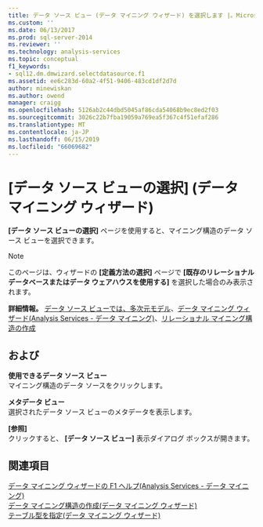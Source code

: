```yaml
---
title: データ ソース ビュー (データ マイニング ウィザード) を選択します |。Microsoft Docs
ms.custom: ''
ms.date: 06/13/2017
ms.prod: sql-server-2014
ms.reviewer: ''
ms.technology: analysis-services
ms.topic: conceptual
f1_keywords:
- sql12.dm.dmwizard.selectdatasource.f1
ms.assetid: ee6c283d-60a2-4f51-9406-483cd1df2d7d
author: minewiskan
ms.author: owend
manager: craigg
ms.openlocfilehash: 5126ab2c44dbd5045af86cda54068b9ec8ed2f03
ms.sourcegitcommit: 3026c22b7fba19059a769ea5f367c4f51efaf286
ms.translationtype: MT
ms.contentlocale: ja-JP
ms.lasthandoff: 06/15/2019
ms.locfileid: "66069682"
---
```

# <a name="select-data-source-view-data-mining-wizard"></a>[データ ソース ビューの選択] (データ マイニング ウィザード)
  **[データ ソース ビューの選択]** ページを使用すると、マイニング構造のデータ ソース ビューを選択できます。  
  
> [!NOTE]  
>  このページは、ウィザードの **[定義方法の選択]** ページで **[既存のリレーショナル データベースまたはデータ ウェアハウスを使用する]** を選択した場合のみ表示されます。  
  
 **詳細情報。** [データ ソース ビューでは、多次元モデル](multidimensional-models/data-source-views-in-multidimensional-models.md)、[データ マイニング ウィザード&#40;Analysis Services - データ マイニング&#41;](data-mining/data-mining-wizard-analysis-services-data-mining.md)、[リレーショナル マイニング構造の作成](data-mining/create-a-relational-mining-structure.md)  
  
## <a name="options"></a>および  
 **使用できるデータ ソース ビュー**  
 マイニング構造のデータ ソースをクリックします。  
  
 **メタデータ ビュー**  
 選択されたデータ ソース ビューのメタデータを表示します。  
  
 **[参照]**  
 クリックすると、 **[データ ソース ビュー]** 表示ダイアログ ボックスが開きます。  
  
## <a name="see-also"></a>関連項目  
 [データ マイニング ウィザードの F1 ヘルプ&#40;Analysis Services - データ マイニング&#41;](data-mining-wizard-f1-help-analysis-services-data-mining.md)   
 [データ マイニング構造の作成&#40;データ マイニング ウィザード&#41;](create-the-data-mining-structure-data-mining-wizard.md)   
 [テーブル型を指定&#40;データ マイニング ウィザード&#41;](specify-table-types-data-mining-wizard.md)  
  
  
